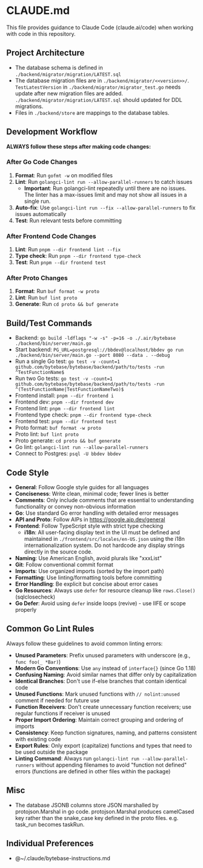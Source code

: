 # CLAUDE.md

This file provides guidance to Claude Code (claude.ai/code) when working with code in this repository.

## Project Architecture
- The database schema is defined in `./backend/migrator/migration/LATEST.sql`
- The database migration files are in `./backend/migrator/<<version>>/`. `TestLatestVersion` in `./backend/migrator/migrator_test.go` needs update after new migration files are added. `./backend/migrator/migration/LATEST.sql` should updated for DDL migrations.
- Files in `./backend/store` are mappings to the database tables.

## Development Workflow
**ALWAYS follow these steps after making code changes:**

### After Go Code Changes
1. **Format**: Run `gofmt -w` on modified files
2. **Lint**: Run `golangci-lint run --allow-parallel-runners` to catch issues
   - **Important**: Run golangci-lint repeatedly until there are no issues. The linter has a max-issues limit and may not show all issues in a single run.
3. **Auto-fix**: Use `golangci-lint run --fix --allow-parallel-runners` to fix issues automatically
4. **Test**: Run relevant tests before committing

### After Frontend Code Changes
1. **Lint**: Run `pnpm --dir frontend lint --fix`
2. **Type check**: Run `pnpm --dir frontend type-check`
3. **Test**: Run `pnpm --dir frontend test`

### After Proto Changes
1. **Format**: Run `buf format -w proto`
2. **Lint**: Run `buf lint proto`
3. **Generate**: Run `cd proto && buf generate`

## Build/Test Commands
- Backend: `go build -ldflags "-w -s" -p=16 -o ./.air/bytebase ./backend/bin/server/main.go`
- Start backend: `PG_URL=postgresql://bbdev@localhost/bbdev go run ./backend/bin/server/main.go --port 8080 --data . --debug`
- Run a single Go test: `go test -v -count=1 github.com/bytebase/bytebase/backend/path/to/tests -run ^TestFunctionName$`
- Run two Go tests: `go test -v -count=1 github.com/bytebase/bytebase/backend/path/to/tests -run ^(TestFunctionName|TestFunctionNameTwo)$`
- Frontend install: `pnpm --dir frontend i`
- Frontend dev: `pnpm --dir frontend dev`
- Frontend lint: `pnpm --dir frontend lint`
- Frontend type check: `pnpm --dir frontend type-check`
- Frontend test: `pnpm --dir frontend test`
- Proto format: `buf format -w proto`
- Proto lint: `buf lint proto`
- Proto generate: `cd proto && buf generate`
- Go lint: `golangci-lint run --allow-parallel-runners`
- Connect to Postgres: `psql -U bbdev bbdev`

## Code Style
- **General**: Follow Google style guides for all languages
- **Conciseness**: Write clean, minimal code; fewer lines is better
- **Comments**: Only include comments that are essential to understanding functionality or convey non-obvious information
- **Go**: Use standard Go error handling with detailed error messages
- **API and Proto**: Follow AIPs in https://google.aip.dev/general
- **Frontend**: Follow TypeScript style with strict type checking
  - **i18n**: All user-facing display text in the UI must be defined and maintained in `./frontend/src/locales/en-US.json` using the i18n internationalization system. Do not hardcode any display strings directly in the source code.
- **Naming**: Use American English, avoid plurals like "xxxList"
- **Git**: Follow conventional commit format
- **Imports**: Use organized imports (sorted by the import path)
- **Formatting**: Use linting/formatting tools before committing
- **Error Handling**: Be explicit but concise about error cases
- **Go Resources**: Always use `defer` for resource cleanup like `rows.Close()` (sqlclosecheck)
- **Go Defer**: Avoid using `defer` inside loops (revive) - use IIFE or scope properly

## Common Go Lint Rules
Always follow these guidelines to avoid common linting errors:

- **Unused Parameters**: Prefix unused parameters with underscore (e.g., `func foo(_ *Bar)`)
- **Modern Go Conventions**: Use `any` instead of `interface{}` (since Go 1.18)
- **Confusing Naming**: Avoid similar names that differ only by capitalization
- **Identical Branches**: Don't use if-else branches that contain identical code
- **Unused Functions**: Mark unused functions with `// nolint:unused` comment if needed for future use
- **Function Receivers**: Don't create unnecessary function receivers; use regular functions if receiver is unused
- **Proper Import Ordering**: Maintain correct grouping and ordering of imports
- **Consistency**: Keep function signatures, naming, and patterns consistent with existing code
- **Export Rules**: Only export (capitalize) functions and types that need to be used outside the package
- **Linting Command**: Always run `golangci-lint run --allow-parallel-runners` without appending filenames to avoid "function not defined" errors (functions are defined in other files within the package)

## Misc

- The database JSONB columns store JSON marshalled by protojson.Marshal in go code. protojson.Marshal produces camelCased key rather than the snake_case key defined in the proto files. e.g. task_run becomes taskRun.

## Individual Preferences

- @~/.claude/bytebase-instructions.md
